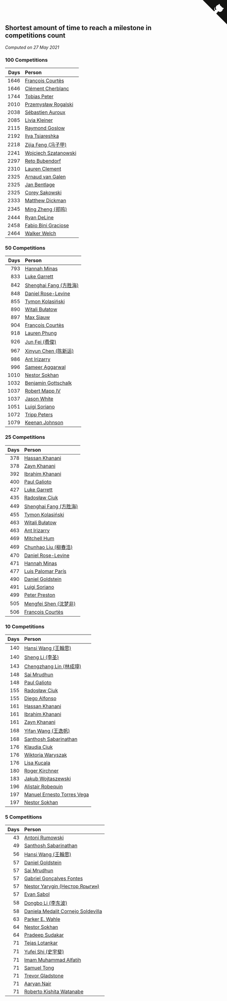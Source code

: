 ## Shortest amount of time to reach a milestone in competitions count

*Computed on 27 May 2021*


### 100 Competitions

| Days | Person |
| ---: | :--- |
| 1646 | [François Courtès](https://www.worldcubeassociation.org/persons/2008COUR01) |
| 1646 | [Clément Cherblanc](https://www.worldcubeassociation.org/persons/2014CHER05) |
| 1744 | [Tobias Peter](https://www.worldcubeassociation.org/persons/2014PETE03) |
| 2010 | [Przemysław Rogalski](https://www.worldcubeassociation.org/persons/2013ROGA02) |
| 2038 | [Sébastien Auroux](https://www.worldcubeassociation.org/persons/2008AURO01) |
| 2085 | [Livia Kleiner](https://www.worldcubeassociation.org/persons/2013KLEI03) |
| 2115 | [Raymond Goslow](https://www.worldcubeassociation.org/persons/2014GOSL01) |
| 2192 | [Ilya Tsiareshka](https://www.worldcubeassociation.org/persons/2012TERE01) |
| 2218 | [Zijia Feng (冯子甲)](https://www.worldcubeassociation.org/persons/2013FENG02) |
| 2241 | [Wojciech Szatanowski](https://www.worldcubeassociation.org/persons/2011SZAT01) |
| 2297 | [Reto Bubendorf](https://www.worldcubeassociation.org/persons/2012BUBE01) |
| 2310 | [Lauren Clement](https://www.worldcubeassociation.org/persons/2013KLEM01) |
| 2325 | [Arnaud van Galen](https://www.worldcubeassociation.org/persons/2006GALE01) |
| 2325 | [Jan Bentlage](https://www.worldcubeassociation.org/persons/2010BENT01) |
| 2325 | [Corey Sakowski](https://www.worldcubeassociation.org/persons/2011SAKO01) |
| 2333 | [Matthew Dickman](https://www.worldcubeassociation.org/persons/2013DICK01) |
| 2345 | [Ming Zheng (郑鸣)](https://www.worldcubeassociation.org/persons/2009ZHEN11) |
| 2444 | [Ryan DeLine](https://www.worldcubeassociation.org/persons/2012DELI01) |
| 2458 | [Fabio Bini Graciose](https://www.worldcubeassociation.org/persons/2010GRAC02) |
| 2464 | [Walker Welch](https://www.worldcubeassociation.org/persons/2011WELC01) |

### 50 Competitions

| Days | Person |
| ---: | :--- |
| 793 | [Hannah Minas](https://www.worldcubeassociation.org/persons/2017MINA04) |
| 833 | [Luke Garrett](https://www.worldcubeassociation.org/persons/2017GARR05) |
| 842 | [Shenghai Fang (方胜海)](https://www.worldcubeassociation.org/persons/2016FANG01) |
| 848 | [Daniel Rose-Levine](https://www.worldcubeassociation.org/persons/2015ROSE01) |
| 855 | [Tymon Kolasiński](https://www.worldcubeassociation.org/persons/2016KOLA02) |
| 890 | [Witali Bułatow](https://www.worldcubeassociation.org/persons/2015BUAT01) |
| 897 | [Max Siauw](https://www.worldcubeassociation.org/persons/2017SIAU02) |
| 904 | [François Courtès](https://www.worldcubeassociation.org/persons/2008COUR01) |
| 918 | [Lauren Phung](https://www.worldcubeassociation.org/persons/2016PHUN02) |
| 926 | [Jun Fei (费俊)](https://www.worldcubeassociation.org/persons/2016FEIJ02) |
| 967 | [Xinyun Chen (陈新运)](https://www.worldcubeassociation.org/persons/2017CHEN36) |
| 986 | [Ant Irizarry](https://www.worldcubeassociation.org/persons/2016IRIZ02) |
| 996 | [Sameer Aggarwal](https://www.worldcubeassociation.org/persons/2017AGGA01) |
| 1010 | [Nestor Sokhan](https://www.worldcubeassociation.org/persons/2016SOKH01) |
| 1032 | [Benjamin Gottschalk](https://www.worldcubeassociation.org/persons/2016GOTT01) |
| 1037 | [Robert Mapp IV](https://www.worldcubeassociation.org/persons/2016IVRO01) |
| 1037 | [Jason White](https://www.worldcubeassociation.org/persons/2016WHIT16) |
| 1051 | [Luigi Soriano](https://www.worldcubeassociation.org/persons/2016SORI04) |
| 1072 | [Tripp Peters](https://www.worldcubeassociation.org/persons/2017PETE04) |
| 1079 | [Keenan Johnson](https://www.worldcubeassociation.org/persons/2016JOHN30) |

### 25 Competitions

| Days | Person |
| ---: | :--- |
| 378 | [Hassan Khanani](https://www.worldcubeassociation.org/persons/2018KHAN26) |
| 378 | [Zayn Khanani](https://www.worldcubeassociation.org/persons/2018KHAN28) |
| 392 | [Ibrahim Khanani](https://www.worldcubeassociation.org/persons/2018KHAN27) |
| 400 | [Paul Galioto](https://www.worldcubeassociation.org/persons/2018GALI12) |
| 427 | [Luke Garrett](https://www.worldcubeassociation.org/persons/2017GARR05) |
| 435 | [Radosław Ciuk](https://www.worldcubeassociation.org/persons/2013CIUK01) |
| 449 | [Shenghai Fang (方胜海)](https://www.worldcubeassociation.org/persons/2016FANG01) |
| 455 | [Tymon Kolasiński](https://www.worldcubeassociation.org/persons/2016KOLA02) |
| 463 | [Witali Bułatow](https://www.worldcubeassociation.org/persons/2015BUAT01) |
| 463 | [Ant Irizarry](https://www.worldcubeassociation.org/persons/2016IRIZ02) |
| 469 | [Mitchell Hum](https://www.worldcubeassociation.org/persons/2017HUMM01) |
| 469 | [Chunhao Liu (柳春浩)](https://www.worldcubeassociation.org/persons/2017LIUC11) |
| 470 | [Daniel Rose-Levine](https://www.worldcubeassociation.org/persons/2015ROSE01) |
| 471 | [Hannah Minas](https://www.worldcubeassociation.org/persons/2017MINA04) |
| 477 | [Luis Palomar París](https://www.worldcubeassociation.org/persons/2018PARI11) |
| 490 | [Daniel Goldstein](https://www.worldcubeassociation.org/persons/2017GOLD01) |
| 491 | [Luigi Soriano](https://www.worldcubeassociation.org/persons/2016SORI04) |
| 499 | [Peter Preston](https://www.worldcubeassociation.org/persons/2017PRES02) |
| 505 | [Mengfei Shen (沈梦非)](https://www.worldcubeassociation.org/persons/2018SHEN07) |
| 506 | [François Courtès](https://www.worldcubeassociation.org/persons/2008COUR01) |

### 10 Competitions

| Days | Person |
| ---: | :--- |
| 140 | [Hansi Wang (王翰思)](https://www.worldcubeassociation.org/persons/2020WANG19) |
| 140 | [Sheng Li (李圣)](https://www.worldcubeassociation.org/persons/2020LISH02) |
| 143 | [Chengzhang Lin (林成璋)](https://www.worldcubeassociation.org/persons/2013LINC02) |
| 148 | [Sai Mrudhun](https://www.worldcubeassociation.org/persons/2017MRUD01) |
| 148 | [Paul Galioto](https://www.worldcubeassociation.org/persons/2018GALI12) |
| 155 | [Radosław Ciuk](https://www.worldcubeassociation.org/persons/2013CIUK01) |
| 155 | [Diego Alfonso](https://www.worldcubeassociation.org/persons/2018ALFO01) |
| 161 | [Hassan Khanani](https://www.worldcubeassociation.org/persons/2018KHAN26) |
| 161 | [Ibrahim Khanani](https://www.worldcubeassociation.org/persons/2018KHAN27) |
| 161 | [Zayn Khanani](https://www.worldcubeassociation.org/persons/2018KHAN28) |
| 168 | [Yifan Wang (王逸帆)](https://www.worldcubeassociation.org/persons/2017WANY29) |
| 168 | [Santhosh Sabarinathan](https://www.worldcubeassociation.org/persons/2018SABA02) |
| 176 | [Klaudia Ciuk](https://www.worldcubeassociation.org/persons/2013CIUK02) |
| 176 | [Wiktoria Waryszak](https://www.worldcubeassociation.org/persons/2018WARY01) |
| 176 | [Lisa Kucala](https://www.worldcubeassociation.org/persons/2019KUCA01) |
| 180 | [Roger Kirchner](https://www.worldcubeassociation.org/persons/2019KIRC01) |
| 183 | [Jakub Wojtaszewski](https://www.worldcubeassociation.org/persons/2013WOJT02) |
| 196 | [Alistair Robequin](https://www.worldcubeassociation.org/persons/2019ROBE01) |
| 197 | [Manuel Ernesto Torres Vega](https://www.worldcubeassociation.org/persons/2015VEGA02) |
| 197 | [Nestor Sokhan](https://www.worldcubeassociation.org/persons/2016SOKH01) |

### 5 Competitions

| Days | Person |
| ---: | :--- |
| 43 | [Antoni Rumowski](https://www.worldcubeassociation.org/persons/2014RUMO01) |
| 49 | [Santhosh Sabarinathan](https://www.worldcubeassociation.org/persons/2018SABA02) |
| 56 | [Hansi Wang (王翰思)](https://www.worldcubeassociation.org/persons/2020WANG19) |
| 57 | [Daniel Goldstein](https://www.worldcubeassociation.org/persons/2017GOLD01) |
| 57 | [Sai Mrudhun](https://www.worldcubeassociation.org/persons/2017MRUD01) |
| 57 | [Gabriel Gonçalves Fontes](https://www.worldcubeassociation.org/persons/2018FONT04) |
| 57 | [Nestor Yarygin (Нестор Ярыгин)](https://www.worldcubeassociation.org/persons/2019YARY01) |
| 57 | [Evan Sabol](https://www.worldcubeassociation.org/persons/2019SABO02) |
| 58 | [Dongbo Li (李东波)](https://www.worldcubeassociation.org/persons/2016LIDO03) |
| 58 | [Daniela Medalit Cornejo Soldevilla](https://www.worldcubeassociation.org/persons/2017SOLD01) |
| 63 | [Parker E. Wahle](https://www.worldcubeassociation.org/persons/2019WAHL01) |
| 64 | [Nestor Sokhan](https://www.worldcubeassociation.org/persons/2016SOKH01) |
| 64 | [Pradeep Sudakar](https://www.worldcubeassociation.org/persons/2017SUDA01) |
| 71 | [Tejas Lotankar](https://www.worldcubeassociation.org/persons/2015LOTA01) |
| 71 | [Yufei Shi (史宇斐)](https://www.worldcubeassociation.org/persons/2016SHIY03) |
| 71 | [Imam Muhammad Alfatih](https://www.worldcubeassociation.org/persons/2017ALFA04) |
| 71 | [Samuel Tong](https://www.worldcubeassociation.org/persons/2018TONG03) |
| 71 | [Trevor Gladstone](https://www.worldcubeassociation.org/persons/2018GLAD03) |
| 71 | [Aaryan Nair](https://www.worldcubeassociation.org/persons/2018NAIR06) |
| 71 | [Roberto Kishita Watanabe](https://www.worldcubeassociation.org/persons/2019WATA01) |


<a href="https://github.com/jonatanklosko/wca_statistics" class="github-corner" aria-label="View source on Github"><svg width="80" height="80" viewBox="0 0 250 250" style="fill:#151513; color:#fff; position: absolute; top: 0; border: 0; right: 0;" aria-hidden="true"><path d="M0,0 L115,115 L130,115 L142,142 L250,250 L250,0 Z"></path><path d="M128.3,109.0 C113.8,99.7 119.0,89.6 119.0,89.6 C122.0,82.7 120.5,78.6 120.5,78.6 C119.2,72.0 123.4,76.3 123.4,76.3 C127.3,80.9 125.5,87.3 125.5,87.3 C122.9,97.6 130.6,101.9 134.4,103.2" fill="currentColor" style="transform-origin: 130px 106px;" class="octo-arm"></path><path d="M115.0,115.0 C114.9,115.1 118.7,116.5 119.8,115.4 L133.7,101.6 C136.9,99.2 139.9,98.4 142.2,98.6 C133.8,88.0 127.5,74.4 143.8,58.0 C148.5,53.4 154.0,51.2 159.7,51.0 C160.3,49.4 163.2,43.6 171.4,40.1 C171.4,40.1 176.1,42.5 178.8,56.2 C183.1,58.6 187.2,61.8 190.9,65.4 C194.5,69.0 197.7,73.2 200.1,77.6 C213.8,80.2 216.3,84.9 216.3,84.9 C212.7,93.1 206.9,96.0 205.4,96.6 C205.1,102.4 203.0,107.8 198.3,112.5 C181.9,128.9 168.3,122.5 157.7,114.1 C157.9,116.9 156.7,120.9 152.7,124.9 L141.0,136.5 C139.8,137.7 141.6,141.9 141.8,141.8 Z" fill="currentColor" class="octo-body"></path></svg></a><style>.github-corner:hover .octo-arm{animation:octocat-wave 560ms ease-in-out}@keyframes octocat-wave{0%,100%{transform:rotate(0)}20%,60%{transform:rotate(-25deg)}40%,80%{transform:rotate(10deg)}}@media (max-width:500px){.github-corner:hover .octo-arm{animation:none}.github-corner .octo-arm{animation:octocat-wave 560ms ease-in-out}}</style>
